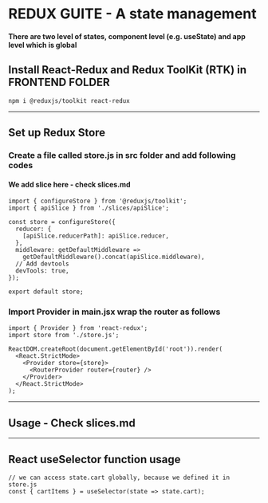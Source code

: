 # REDUX GUITE - A state management

#### There are two level of states, component level (e.g. useState) and app level which is global

## Install React-Redux and Redux ToolKit (RTK) in FRONTEND FOLDER
`npm i @reduxjs/toolkit react-redux`

---

## Set up Redux Store

### Create a file called store.js in src folder and add following codes

#### We add slice here - check slices.md
```
import { configureStore } from '@reduxjs/toolkit';
import { apiSlice } from './slices/apiSlice';

const store = configureStore({
  reducer: {
    [apiSlice.reducerPath]: apiSlice.reducer,
  },
  middleware: getDefaultMiddleware =>
    getDefaultMiddleware().concat(apiSlice.middleware),
  // Add devtools
  devTools: true,
});

export default store;
```

### Import Provider in main.jsx wrap the router as follows
```
import { Provider } from 'react-redux';
import store from './store.js';

ReactDOM.createRoot(document.getElementById('root')).render(
  <React.StrictMode>
    <Provider store={store}>
      <RouterProvider router={router} />
    </Provider>
  </React.StrictMode>
);
```

---

## Usage - Check slices.md

---

## React useSelector function usage
```
// we can access state.cart globally, because we defined it in store.js
const { cartItems } = useSelector(state => state.cart);
```